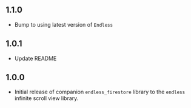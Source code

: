 ## 1.1.0

* Bump to using latest version of `Endless`

## 1.0.1

* Update README

## 1.0.0

* Initial release of companion `endless_firestore` library to the `endless` infinite scroll view library.
